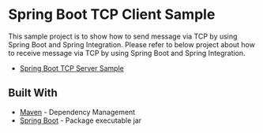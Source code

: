# Spring Boot TCP Client Sample

This sample project is to show how to send message via TCP by using Spring Boot and Spring Integration. Please refer to below project about how to receive message via TCP by using Spring Boot and Spring Integration.
* [Spring Boot TCP Server Sample](https://github.com/zhwxp/spring-boot-tcp-server-sample)

## Built With
* [Maven](https://maven.apache.org) - Dependency Management
* [Spring Boot](https://projects.spring.io/spring-boot) - Package executable jar
